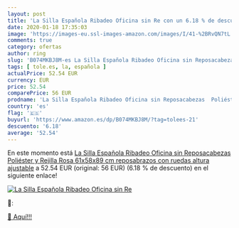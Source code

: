 ```yaml
---
layout: post
title: 'La Silla Española Ribadeo Oficina sin Re con un 6.18 % de descuento'
date: 2020-01-18 17:35:03
image: 'https://images-eu.ssl-images-amazon.com/images/I/41-%2BRvQN7tL._SL200_.jpg'
comments: true
category: ofertas
author: ring
slug: 'B074MKBJ8M-es La Silla Española Ribadeo Oficina sin Reposacabezas...'
tags: [ tole.es, la, española ]
actualPrice: 52.54 EUR
currency: EUR
price: 52.54
comparePrice: 56 EUR
prodname: 'La Silla Española Ribadeo Oficina sin Reposacabezas  Poliéster y Rejilla  Rosa  61x58x89 cm  reposabrazos  con ruedas  altura ajustable'
country: 'es'
flag: '🇪🇸'
buyurl: 'https://www.amazon.es/dp/B074MKBJ8M/?tag=tolees-21'
descuento: '6.18'
average: '52.54'
---
```


En este momento está [La Silla Española Ribadeo Oficina sin Reposacabezas  Poliéster y Rejilla  Rosa  61x58x89 cm  reposabrazos  con ruedas  altura ajustable](https://www.amazon.es/dp/B074MKBJ8M/?tag=tolees-21) a 52.54 EUR (original: 56 EUR) (6.18 %  de descuento) en el siguiente enlace!

[![La Silla Española Ribadeo Oficina sin Re](https://images-eu.ssl-images-amazon.com/images/I/41-%2BRvQN7tL._SL200_.jpg)](https://www.amazon.es/dp/B074MKBJ8M/?tag=tolees-21)

🔎:


[🛒 Aquí!!!](https://www.amazon.es/dp/B074MKBJ8M/?tag=tolees-21)
